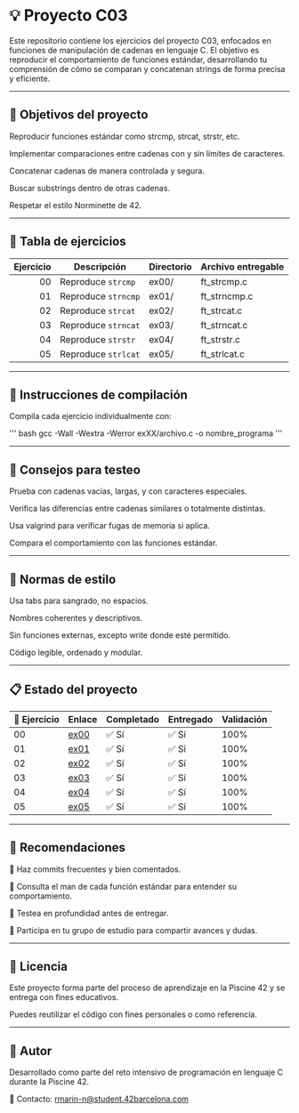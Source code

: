 # 💡 Proyecto C03
Este repositorio contiene los ejercicios del proyecto C03, enfocados en funciones de manipulación de cadenas en lenguaje C. 
El objetivo es reproducir el comportamiento de funciones estándar, desarrollando tu comprensión de cómo se comparan y concatenan strings de forma precisa y eficiente.

---

## 🎯 Objetivos del proyecto
Reproducir funciones estándar como strcmp, strcat, strstr, etc.

Implementar comparaciones entre cadenas con y sin límites de caracteres.

Concatenar cadenas de manera controlada y segura.

Buscar substrings dentro de otras cadenas.

Respetar el estilo Norminette de 42.

---

## 📁 Tabla de ejercicios

| Ejercicio | Descripción         | Directorio | Archivo entregable     |
|----------:|---------------------|------------|-------------------------|
| 00        | Reproduce `strcmp`  | ex00/      | ft_strcmp.c            |
| 01        | Reproduce `strncmp` | ex01/      | ft_strncmp.c           |
| 02        | Reproduce `strcat`  | ex02/      | ft_strcat.c            |
| 03        | Reproduce `strncat` | ex03/      | ft_strncat.c           |
| 04        | Reproduce `strstr`  | ex04/      | ft_strstr.c            |
| 05        | Reproduce `strlcat` | ex05/      | ft_strlcat.c           |

---

## 🔧 Instrucciones de compilación
Compila cada ejercicio individualmente con:

''' bash
gcc -Wall -Wextra -Werror exXX/archivo.c -o nombre_programa
'''

---

## 🧪 Consejos para testeo
Prueba con cadenas vacías, largas, y con caracteres especiales.

Verifica las diferencias entre cadenas similares o totalmente distintas.

Usa valgrind para verificar fugas de memoria si aplica.

Compara el comportamiento con las funciones estándar.

---

## 📐 Normas de estilo
Usa tabs para sangrado, no espacios.

Nombres coherentes y descriptivos.

Sin funciones externas, excepto write donde esté permitido.

Código legible, ordenado y modular.

---

## 📋 Estado del proyecto

| 🧩 Ejercicio | Enlace                                   | Completado | Entregado | Validación |
|--------------|------------------------------------------|------------|-----------|------------|
| 00           | [ex00](./ex00/)                          | ✅ Sí      | ✅ Sí      | 100%       |
| 01           | [ex01](./ex01/)                          | ✅ Sí      | ✅ Sí      | 100%       |
| 02           | [ex02](./ex02/)                          | ✅ Sí      | ✅ Sí      | 100%       |
| 03           | [ex03](./ex03/)                          | ✅ Sí      | ✅ Sí      | 100%       |
| 04           | [ex04](./ex04/)                          | ✅ Sí      | ✅ Sí      | 100%       |
| 05           | [ex05](./ex05/)                          | ✅ Sí      | ✅ Sí      | 100%       |

---

## 📌 Recomendaciones
🔄 Haz commits frecuentes y bien comentados.

📖 Consulta el man de cada función estándar para entender su comportamiento.

🧪 Testea en profundidad antes de entregar.

💬 Participa en tu grupo de estudio para compartir avances y dudas.

---

## 📜 Licencia
Este proyecto forma parte del proceso de aprendizaje en la Piscine 42 y se entrega con fines educativos. 

Puedes reutilizar el código con fines personales o como referencia.

---

## 🙋 Autor
Desarrollado como parte del reto intensivo de programación en lenguaje C durante la Piscine 42.

📧 Contacto: rmarin-n@student.42barcelona.com
